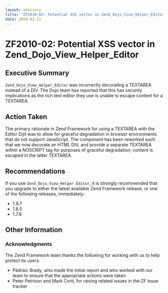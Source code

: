 ```yaml
---
layout: advisory
title: "ZF2010-02: Potential XSS vector in Zend_Dojo_View_Helper_Editor"
date: 2010-01-11
---
```


# ZF2010-02: Potential XSS vector in Zend\_Dojo\_View\_Helper\_Editor

## Executive Summary

`Zend_Dojo_View_Helper_Editor` was incorrectly decorating a TEXTAREA instead of
a DIV. The Dojo team has reported that this has security implications as the
rich text editor they use is unable to escape content for a TEXTAREA.

## Action Taken

The primary rationale in Zend Framework for using a TEXTAREA with the Editor
Dijit was to allow for graceful degradation in browser environments that do not
support JavaScript. The component has been reworked such that we now decorate an
HTML DIV, and provide a separate TEXTAREA within a NOSCRIPT tag for purposes of
graceful degradation; content is escaped in the latter TEXTAREA.

## Recommendations

If you use `Zend_Dojo_View_Helper_Editor`, it is strongly recommended that you
upgrade to either the latest available Zend Framework release, or one of the
following releases, immediately:

- 1.9.7
- 1.8.5
- 1.7.9

## Other Information

### Acknowledgments

The Zend Framework team thanks the following for working with us to help protect
its users:

- Pádraic Brady, who made the initial report and who worked with our team to
  ensure that the appropriate actions were taken
- Peter Petrison and Mark Corti, for raising related issues in the ZF issue
  tracker
